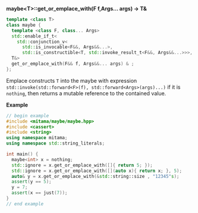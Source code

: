 **maybe&lt;T&gt;::get_or_emplace_with(F f,Args... args) -> T&**

```cpp
template <class T>
class maybe {
  template <class F, class... Args>
  std::enable_if_t<
    std::conjunction_v<
      std::is_invocable<F&&, Args&&...>,
      std::is_constructible<T, std::invoke_result_t<F&&, Args&&...>>>,
  T&>
  get_or_emplace_with(F&& f, Args&&... args) & ;
};
```

Emplace constructs `T` into the maybe with expression `std::invoke(std::forward<F>(f), std::forward<Args>(args)...)` if it is `nothing`, then returns a mutable reference to the contained value.

**Example**

```cpp
// begin example
#include <mitama/maybe/maybe.hpp>
#include <cassert>
#include <string>
using namespace mitama;
using namespace std::string_literals;

int main() {
  maybe<int> x = nothing;
  std::ignore = x.get_or_emplace_with([]{ return 5; });
  std::ignore = x.get_or_emplace_with([](auto x){ return x; }, 5);
  auto& y = x.get_or_emplace_with(&std::string::size , "12345"s);
  assert(y == 5);
  y = 7;
  assert(x == just(7));
}
// end example
```
